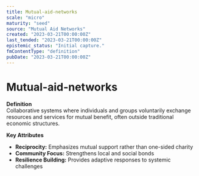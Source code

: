 ```yaml
---
title: Mutual-aid-networks
scale: "micro"
maturity: "seed"
source: "Mutual Aid Networks"
created: "2023-03-21T00:00:00Z"
last_tended: "2023-03-21T00:00:00Z"
epistemic_status: "Initial capture."
fmContentType: "definition"
pubDate: "2023-03-21T00:00:00Z"
---
```


# Mutual-aid-networks

**Definition**  
Collaborative systems where individuals and groups voluntarily exchange resources and services for mutual benefit, often outside traditional economic structures.

**Key Attributes**  
- **Reciprocity:** Emphasizes mutual support rather than one-sided charity  
- **Community Focus:** Strengthens local and social bonds  
- **Resilience Building:** Provides adaptive responses to systemic challenges
